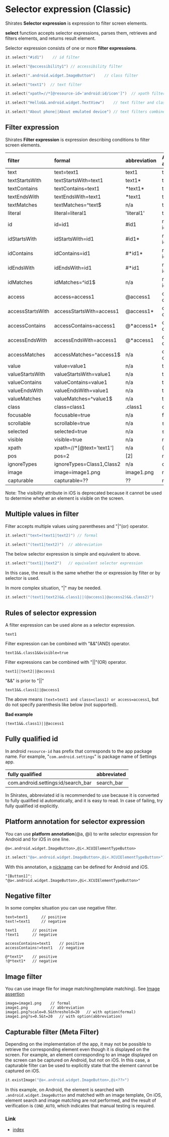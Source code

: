 # Selector expression (Classic)

Shirates **Selector expression** is expression to filter screen elements.

**select** function accepts selector expressions, parses them, retrieves and filters elements, and returns result
element.

Selector expression consists of one or more **filter expressions**.

```kotlin
it.select("#id1")    // id filter

it.select("@accessibility1") // accessibility filter

it.select(".android.widget.ImageButton")    // class filter

it.select("text1")  // text filter

it.select("xpath=//*[@resource-id='android:id/icon']")  // xpath filter

it.select("Hello&&.android.widget.TextView")    // text filter and class filter combined with "&&"(and) operator

it.select("About phone||About emulated device") // text filters combined with "||"(or) operator
```

## Filter expression

Shirates **Filter expression** is expression describing conditions to filter screen elements.

| filter           | formal                    | abbreviation | Android attribute | iOS attribute | remarks    |
|:-----------------|:--------------------------|:-------------|:------------------|:--------------|:-----------|
| text             | text=text1                | text1        | text              | label         |            |
| textStartsWith   | textStartsWith=text1      | text1*       | text              | label         |            |
| textContains     | textContains=text1        | \*text1*     | text              | label         |            |
| textEndsWith     | textEndsWith=text1        | *text1       | text              | label         |            |
| textMatches      | textMatches=^text$        | n/a          | text              | label         |            |
| literal          | literal=literal1          | 'literal1'   | text              | label         |            |
| id               | id=id1                    | #id1         | resource-id       | name          |            |
| idStartsWith     | idStartsWith=id1          | #id1*        | resource-id       | name          |            |
| idContains       | idContains=id1            | #\*id1*      | resource-id       | name          |            |
| idEndsWith       | idEndsWith=id1            | #*id1        | resource-id       | name          |            |
| idMatches        | idMatches=^id1$           | n/a          | resource-id       | name          |            |
| access           | access=access1            | @access1     | content-desc      | name          |            |
| accessStartsWith | accessStartsWith=access1  | @access1*    | content-desc      | name          |            |
| accessContains   | accessContains=access1    | @\*access1*  | content-desc      | name          |            |
| accessEndsWith   | accessEndsWith=access1    | @*access1    | content-desc      | name          |            |
| accessMatches    | accessMatches=^access1$   | n/a          | content-desc      | name          |            |
| value            | value=value1              | n/a          | text              | value         |            |
| valueStartsWith  | valueStartsWith=value1    | n/a          | text              | value         |            |
| valueContains    | valueContains=value1      | n/a          | text              | value         |            |
| valueEndsWith    | valueEndsWith=value1      | n/a          | text              | value         |            |
| valueMatches     | valueMatches=^value1$     | n/a          | text              | value         |            |
| class            | class=class1              | .class1      | class             | type          |            |
| focusable        | focusable=true            | n/a          | focusable         | n/a           |            |
| scrollable       | scrollable=true           | n/a          | scrollable        | n/a           |            |
| selected         | selected=true             | n/a          | selected          | n/a           |            |
| visible          | visible=true              | n/a          | n/a               | visible       | deprecated |
| xpath            | xpath=//*[@text='text1']  | n/a          | (arbitrary)       | (arbitrary)   |            |
| pos              | pos=2                     | [2]          | n/a               | n/a           |            |
| ignoreTypes      | ignoreTypes=Class1,Class2 | n/a          | class             | type          |            |
| image            | image=image1.png          | image1.png   | n/a               | n/a           |            |
| capturable       | capturable=??             | ??           | n/a               | n/a           |            |

Note: The visibility attribute in iOS is deprecated because it cannot be used to determine whether an element is visible
on the screen.

## Multiple values in filter

Filter accepts multiple values using parentheses and "|"(or) operator.

```kotlin
it.select("text=(text1|text2)") // formal

it.select("(text1|text2)")  // abbreviation
```

The below selector expression is simple and equivalent to above.

```kotlin
it.select("text1||text2")   // equivalent selector expression
```

In this case, the result is the same whether the or expression by filter or by selector is used.

In more complex situation, "|" may be needed.

```kotlin
it.select("(text1|text2)&&.class1||(@access1|@access2)&&.class2)")
```

## Rules of selector expression

A filter expression can be used alone as a selector expression.

```
text1
```

Filter expression can be combined with "&&"(AND) operator.

```
text1&&.class1&&visible=true
```

Filter expressions can be combined with "||"(OR) operator.

```
text1||text2||@access1
```

"&&" is prior to "||"

```
text1&&.class1||@access1
```

The above means `(text=text1 and class=class1) or access=access1`, but do not specify parenthesis like below (not
supported).

**Bad example**

```
(text1&&.class1)||@access1
```

## Fully qualified id

In android `resource-id` has prefix that corresponds to the app package name. For example, "`com.android.settings`" is
package name of Settings app.

| fully qualified                    | abbreviated |
|:-----------------------------------|:------------|
| com.android.settings:id/search_bar | search_bar  |

In Shirates, abbreviated id is recommended to use because it is converted to fully qualified id automatically, and it
is easy to read. In case of failing, try fully qualified id explicitly.

## Platform annotation for selector expression

You can use **platform annotation**(@a, @i) to write selector expression for Android and for iOS in one line.

```
@a<.android.widget.ImageButton>,@i<.XCUIElementTypeButton>
```

```kotlin
it.select("@a<.android.widget.ImageButton>,@i<.XCUIElementTypeButton>")
```

With this annotation, a [nickname](nickname/nickname.md) can be defined for Android and iOS.

```
"[Button1]": "@a<.android.widget.ImageButton>,@i<.XCUIElementTypeButton>"
```

## Negative filter

In some complex situation you can use negative filter.

```
text=text1      // positive
text!=text1     // negative

text1       // positive
!text1      // negative

accessContains=text1    // positive
accessContains!=text1   // negative

@*text1*    // positive
!@*text1*   // negative
```

## Image filter

You can use image file for image matching(template matching).
See [Image assertion](../function_property/asserting_image/image_assertion.md)

```
image=image1.png    // formal
image1.png          // abbreviation
image1.png?scale=0.5&threshold=20   // with option(formal)
image1.png?s=0.5&t=20   // with option(abbreviation)
```

## Capturable filter (Meta Filter)

Depending on the implementation of the app, it may not be possible to retrieve the corresponding element even
though it is displayed on the screen.
For example, an element corresponding to an image displayed on the screen can be captured on Android, but not on iOS.
In this case, a capturable filter can be used to explicitly state that the element cannot be captured on iOS.

```kotlin
it.existImage("@a<.android.widget.ImageButton>,@i<??>")
```

In this example, on Android, the element is searched with `.android.widget.ImageButton` and matched with an image
template,
On iOS, element search and image matching are not performed, and the result of verification is `COND_AUTO`, which
indicates that manual testing is required.

### Link

- [index](../../index.md)
